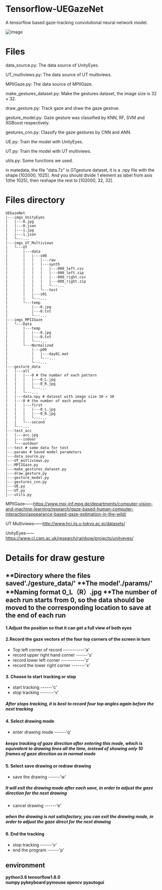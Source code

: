 # Tensorflow-UEGazeNet
A tensorflow based gaze-tracking convolutional neural network model.

![image](./2uksy-s7pjf-min.gif)

# Files
data_source.py: The data source of UnityEyes.

UT_mutliviews.py: The data source of UT multiviews.

MPIIGaze.py: The data source of MPIIGaze.

make_gestures_dataset.py: Make the gestures dataset, the image size is 32 × 32.

draw_gesture.py: Track gaze and draw the gaze gestrue.

gesture_model.py: Gaze gesture was classified by KNN, RF, SVM and XGBoost respectively.

gestures_cnn.py: Classify the gaze gestures by CNN and ANN.

UE.py: Train the model with UnityEyes.

UT.py: Train the model with UT multiviews.

utils.py: Some functions we used.

in matedata, the file "data.7z" is GTgesture dataset, it is a .npy file with the shape [102000, 1025]. And you should divide 1 element as label from axis 1(the 1025), then reshape the rest to [102000, 32, 32].

# Files directory
```
UEGazeNet
|---imgs_UnityEyes
|   |---0.jpg
|   |---0.json
|   |---1.jpg
|   |---1.json
|   └---...
|---imgs_UT_Multiviews
|   └---UT
|       |---data
|       |   |---s00
|       |   |   |---raw
|       |   |   |---synth
|       |   |   |   |---000_left.csv
|       |   |   |   |---000_left.zip
|       |   |   |   |---000_right.csv
|       |   |   |   |---000_right.zip
|       |   |   |   └---...
|       |   |   └---test
|       |   |---s01
|       |   └---...
|       └---temp
|           |---0.jpg
|           |---0.txt
|           └---...
|---imgs_MPIIGaze
|   └---Data
|       |---temp
|       |   |---0.jpg
|       |   |---0.txt
|       |   └---...
|       └---Normalized
|           |---p00
|           |   |---day01.mat
|           |   └---...
|           └---...
|---gesture_data
|   |---all
|   |   |---0 # the number of each pattern
|   |   |   |---0_L.jpg
|   |   |   |---0_R.jpg
|   |   |   └---...
|   |   └---...
|   |---data.npy # dataset with image size 30 × 30
|   |---0 # the number of each people
|   |   |---first
|   |   |   |---0_L.jpg
|   |   |   |---0_R.jpg
|   |   |   └---...
|   |   └---second
|   └---...
|---test_acc
|   |---acc.jpg
|   |---indoor
|   └---outdoor
|---test # some data for test
|---params # Saved model parameters
|---data_source.py
|---UT_mutliviews.py
|---MPIIGaze.py
|---make_gestures_dataset.py
|---draw_gesture.py
|---gesture_model.py
|---gestures_cnn.py
|---UE.py
|---UT.py
|---utils.py
```

MPIIGaze——https://www.mpi-inf.mpg.de/departments/computer-vision-and-machine-learning/research/gaze-based-human-computer-interaction/appearance-based-gaze-estimation-in-the-wild/

UT Multiviews——http://www.hci.iis.u-tokyo.ac.jp/datasets/

UnityEyes——https://www.cl.cam.ac.uk/research/rainbow/projects/unityeyes/





# Details for draw gesture

**Directory where the files saved'./gesture_data/'
**The model'./params/'
**Naming format  0_L（R）.jpg
**The number of each run starts from 0, so the data should be moved to the corresponding location to save at the end of each run
------

#### 1.Adjust the position so that it can get a full view of both eyes 

#### 2.Record the gaze vectors of the four top corners of the screen in turn
* Top left corner of record -----------'a'
* record upper right hand corner ------'s'
* record lower left corner ------------'z'
* record the lower right corner -------'x'
    
    
#### 3. Choose to start tracking or stop
* start tracking ------'c'
* stop tracking -------'v'
##### After stops tracking, it is best to record four top angles again before the next tracking 
        
#### 4. Select drawing mode
* enter drawing mode ------'q'
##### keeps tracking of gaze direction after entering this mode, which is equivalent to drawing lines all the time, instead of showing only 10 frames of gaze direction as in normal mode
        
#### 5. Select save drawing or redraw drawing
* save the drawing ------'w'
##### It will exit the drawing mode after each save, in order to adjust the gaze direction for the next drawing
* cancel drawing ------'e'
##### when the drawing is not satisfactory, you can exit the drawing mode, in order to adjust the gaze direct for the next drawing
        
#### 6. End the tracking
* stop tracking ------'v'
* end the program ------'p'

## environment
**python3.6     tensorflow1.8.0**  
**numpy      pykeyboard      pymouse    opencv**    **pyautogui**
